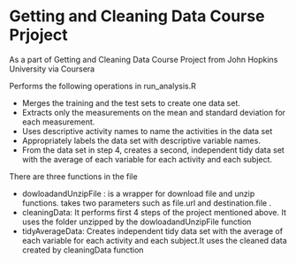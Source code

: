 # Getting and Cleaning Data Course Prjoject
As a part of Getting and Cleaning Data Course Project from John Hopkins University via Coursera

Performs the following operations in run_analysis.R
* Merges the training and the test sets to create one data set.
* Extracts only the measurements on the mean and standard deviation for each measurement.
* Uses descriptive activity names to name the activities in the data set
* Appropriately labels the data set with descriptive variable names.
* From the data set in step 4, creates a second, independent tidy data set with the average of each variable for each activity and each subject.

There are three functions in the file
* dowloadandUnzipFile : is a wrapper for download file and unzip functions. takes two parameters such as file.url and destination.file .
* cleaningData: It performs first 4 steps of the project mentioned above. It uses the folder unzipped by the dowloadandUnzipFile function
* tidyAverageData: Creates independent tidy data set with the average of each variable for each activity and each subject.It uses the cleaned data created by cleaningData function
